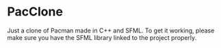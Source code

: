 # PacClone
Just a clone of Pacman made in C++ and SFML. To get it working, please make sure you have the SFML library linked to the project properly.
